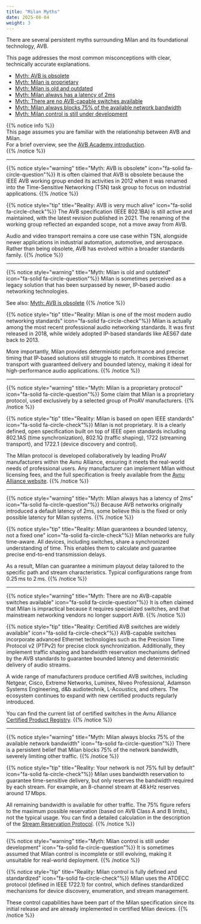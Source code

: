 ```yaml
---
title: "Milan Myths"
date: 2025-08-04
weight: 3
---
```


There are several persistent myths surrounding Milan and its foundational technology, AVB.

This page addresses the most common misconceptions with clear, technically accurate explanations.

- [Myth: AVB is obsolete](#myth-avb-is-obsolete)
- [Myth: Milan is proprietary](#myth-milan-is-proprietary)
- [Myth: Milan is old and outdated](#myth-milan-is-old-and-outdated)
- [Myth: Milan always has a latency of 2ms](#myth-milan-always-has-a-latency-of-2ms)
- [Myth: There are no AVB-capable switches available](#myth-there-are-no-avb-capable-switches-available)
- [Myth: Milan always blocks 75% of the available network bandwidth](#myth-milan-blocks-75-of-the-available-network-bandwidth)
- [Myth: Milan control is still under development](#myth-milan-control-is-still-under-development)

{{% notice info %}}  
This page assumes you are familiar with the relationship between AVB and Milan.  
For a brief overview, see the [AVB Academy introduction](../_index.md).  
{{% /notice %}}

---

<a id="myth-avb-is-obsolete"></a>
{{% notice style="warning" title="Myth: AVB is obsolete" icon="fa-solid fa-circle-question"%}}
It is often claimed that AVB is obsolete because the IEEE AVB working group ended its activities in 2012 when it was renamed into the Time-Sensitive Networking (TSN) task group to focus on industrial applications.
{{% /notice %}}

{{% notice style="tip" title="Reality: AVB is very much alive" icon="fa-solid fa-circle-check"%}}
The AVB specification (IEEE 802.1BA) is still active and maintained, with the latest revision published in 2021. The renaming of the working group reflected an expanded scope, not a move away from AVB.

Audio and video transport remains a core use case within TSN, alongside newer applications in industrial automation, automotive, and aerospace. Rather than being obsolete, AVB has evolved within a broader standards family.
{{% /notice %}}

---

<a id="myth-milan-is-old-and-outdated"></a>
{{% notice style="warning" title="Myth: Milan is old and outdated" icon="fa-solid fa-circle-question"%}}
Milan is sometimes perceived as a legacy solution that has been surpassed by newer, IP-based audio networking technologies.

See also: [Myth: AVB is obsolete](#myth-avb-is-obsolete)
{{% /notice %}}

{{% notice style="tip" title="Reality: Milan is one of the most modern audio networking standards" icon="fa-solid fa-circle-check"%}}
Milan is actually among the most recent professional audio networking standards. It was first released in 2018, while widely adopted IP-based standards like AES67 date back to 2013.

More importantly, Milan provides deterministic performance and precise timing that IP-based solutions still struggle to match. It combines Ethernet transport with guaranteed delivery and bounded latency, making it ideal for high-performance audio applications.
{{% /notice %}}

---

<a id="myth-milan-is-proprietary"></a>
{{% notice style="warning" title="Myth: Milan is a proprietary protocol" icon="fa-solid fa-circle-question"%}}
Some claim that Milan is a proprietary protocol, used exclusively by a selected group of ProAV manufacturers.
{{% /notice %}}

{{% notice style="tip" title="Reality: Milan is based on open IEEE standards" icon="fa-solid fa-circle-check"%}}
Milan is not proprietary. It is a clearly defined, open specification built on top of IEEE open standards including 802.1AS (time synchronization), 802.1Q (traffic shaping), 1722 (streaming transport), and 1722.1 (device discovery and control).

The Milan protocol is developed collaboratively by leading ProAV manufacturers within the Avnu Alliance, ensuring it meets the real-world needs of professional users. Any manufacturer can implement Milan without licensing fees, and the full specification is freely available from the [Avnu Alliance website](https://avnu.org/resource/milan-specification/).
{{% /notice %}}

---

<a id="myth-milan-always-has-a-latency-of-2ms"></a>

{{% notice style="warning" title="Myth: Milan always has a latency of 2ms" icon="fa-solid fa-circle-question"%}}
Because AVB networks originally introduced a default latency of 2ms, some believe this is the fixed or only possible latency for Milan systems.
{{% /notice %}}

{{% notice style="tip" title="Reality: Milan guarantees a bounded latency, not a fixed one" icon="fa-solid fa-circle-check"%}}
Milan networks are fully time-aware. All devices, including switches, share a synchronized understanding of time. This enables them to calculate and guarantee precise end-to-end transmission delays.

As a result, Milan can guarantee a minimum playout delay tailored to the specific path and stream characteristics. Typical configurations range from 0.25 ms to 2 ms.
{{% /notice %}}


---

<a id="myth-there-are-no-avb-capable-switches-available"></a>
{{% notice style="warning" title="Myth: There are no AVB-capable switches available" icon="fa-solid fa-circle-question"%}}
It is often claimed that Milan is impractical because it requires specialized switches, and that mainstream networking vendors no longer support AVB.
{{% /notice %}}

{{% notice style="tip" title="Reality: Certified AVB switches are widely available" icon="fa-solid fa-circle-check"%}}
AVB-capable switches incorporate advanced Ethernet technologies such as the Precision Time Protocol v2 (PTPv2) for precise clock synchronization. Additionally, they implement traffic shaping and bandwidth reservation mechanisms defined by the AVB standards to guarantee bounded latency and deterministic delivery of audio streams.

A wide range of manufacturers produce certified AVB switches, including Netgear, Cisco, Extreme Networks, Luminex, Niveo Professional, Adamson Systems Engineering, d&b audiotechnik, L-Acoustics, and others. The ecosystem continues to expand with new certified products regularly introduced.

You can find the current list of certified switches in the Avnu Alliance [Certified Product Registry](https://avnu.org/certified-product-registry/?&cert=Network%20Device).
{{% /notice %}}

---

<a id="myth-milan-blocks-75-of-the-available-network-bandwidth"></a>
{{% notice style="warning" title="Myth: Milan always blocks 75% of the available network bandwidth" icon="fa-solid fa-circle-question"%}}
There is a persistent belief that Milan blocks 75% of the network bandwidth, severely limiting other traffic.
{{% /notice %}}

{{% notice style="tip" title="Reality: Your network is not 75% full by default" icon="fa-solid fa-circle-check"%}}
Milan uses bandwidth reservation to guarantee time-sensitive delivery, but only reserves the bandwidth required by each stream. For example, an 8-channel stream at 48 kHz reserves around 17 Mbps.

All remaining bandwidth is available for other traffic. The 75% figure refers to the maximum possible reservation (based on AVB Class A and B limits), not the typical usage. You can find a detailed calculation in the description of the [Stream Reservation Protocol](../01_milan/03_traffic-shaping/stream-reservation/_index.md).
{{% /notice %}}

---

<a id="myth-milan-control-is-still-under-development"></a>
{{% notice style="warning" title="Myth: Milan control is still under development" icon="fa-solid fa-circle-question"%}}
It is sometimes assumed that Milan control is incomplete or still evolving, making it unsuitable for real-world deployment.
{{% /notice %}}

{{% notice style="tip" title="Reality: Milan control is fully defined and standardized" icon="fa-solid fa-circle-check"%}}
Milan uses the ATDECC protocol (defined in IEEE 1722.1) for control, which defines standardized mechanisms for device discovery, enumeration, and stream management.

These control capabilities have been part of the Milan specification since its initial release and are already implemented in certified Milan devices.
{{% /notice %}}

